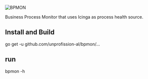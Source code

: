 ![BPMON](https://raw.githubusercontent.com/unprofession-al/bpmon/master/bpmon.png "BPMON")

Business Process Monitor that uses Icinga as process health source.

## Install and Build
go get -u github.com/unprofission-al/bpmon/...

## run
bpmon -h
